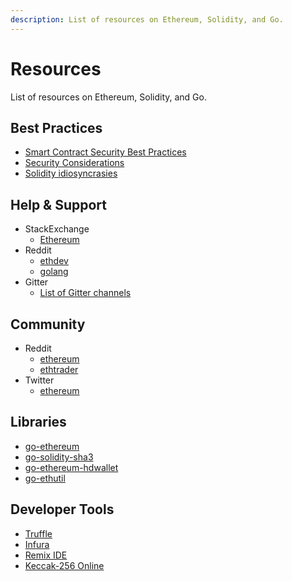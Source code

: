 ```yaml
---
description: List of resources on Ethereum, Solidity, and Go.
---
```


# Resources

List of resources on Ethereum, Solidity, and Go.

##  Best Practices

- [Smart Contract Security Best Practices](https://github.com/ConsenSys/smart-contract-best-practices)
- [Security Considerations](http://solidity.readthedocs.io/en/develop/security-considerations.html)
- [Solidity idiosyncrasies](https://github.com/miguelmota/solidity-idiosyncrasies)

## Help & Support

- StackExchange
  - [Ethereum](https://ethereum.stackexchange.com/)
- Reddit
  - [ethdev](https://www.reddit.com/r/ethtrader/)
  - [golang](https://www.reddit.com/r/golang/)
- Gitter
  - [List of Gitter channels](https://github.com/ethereum/wiki/wiki/Gitter-Channels)

## Community

- Reddit
  - [ethereum](https://www.reddit.com/r/ethereum/)
  - [ethtrader](https://www.reddit.com/r/ethtrader/)
- Twitter
  - [ethereum](https://twitter.com/ethereum)

## Libraries

- [go-ethereum](https://github.com/ethereum/go-ethereum)
- [go-solidity-sha3](https://github.com/miguelmota/go-solidity-sha3)
- [go-ethereum-hdwallet](https://github.com/miguelmota/go-ethereum-hdwallet)
- [go-ethutil](https://github.com/miguelmota/go-ethutil)

## Developer Tools

- [Truffle](https://truffleframework.com/)
- [Infura](https://infura.io/)
- [Remix IDE](https://remix.ethereum.org/)
- [Keccak-256 Online](https://emn178.github.io/online-tools/keccak_256.html)

